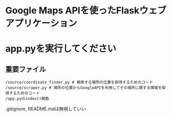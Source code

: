 # **Google Maps APIを使ったFlaskウェブアプリケーション**  

# app.pyを実行してください  

## 重要ファイル  
```
/source/coordinate_finder.py # 検索する場所の位置を取得するためのコード  
/source/scraper.py # 場所の位置からGoogleAPIを利用してその場所に関する情報を取得するためのコード  
/app.pyのindex()関数
```
.gitignore, README.mdは無視していい
